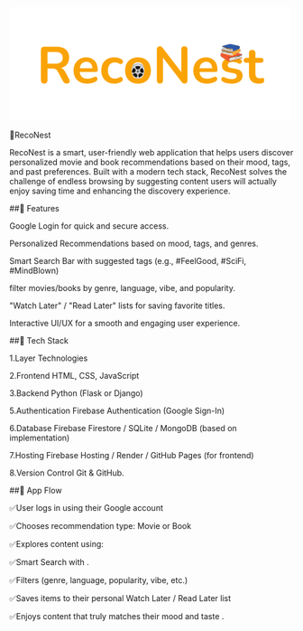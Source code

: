 <img src="RecoNest logo.png" alt="" border="0" class="center">

🌟RecoNest

RecoNest is a smart, user-friendly web application that helps users discover personalized movie and book recommendations based on their mood, tags, and past preferences.
Built with a modern tech stack, RecoNest solves the challenge of endless browsing by suggesting content users will actually enjoy  saving time and enhancing the discovery experience.



##🚀 Features

 Google Login for quick and secure access.

 Personalized Recommendations based on mood, tags, and genres.

 Smart Search Bar with suggested tags (e.g., #FeelGood, #SciFi, #MindBlown)

 filter movies/books by genre, language, vibe, and popularity.

 "Watch Later" / "Read Later" lists for saving favorite titles.

 Interactive UI/UX for a smooth and engaging user experience.

 



##🧠 Tech Stack

1.Layer	Technologies

2.Frontend	HTML, CSS, JavaScript

3.Backend	Python (Flask or Django)

5.Authentication	Firebase Authentication (Google Sign-In)

6.Database	Firebase Firestore / SQLite / MongoDB (based on implementation)

7.Hosting	Firebase Hosting / Render / GitHub Pages (for frontend)

8.Version Control	Git & GitHub.





##🔄 App Flow

✅User logs in using their Google account

✅Chooses recommendation type: Movie or Book

✅Explores content using:

✅Smart Search with .

✅Filters (genre, language, popularity, vibe, etc.)

✅Saves items to their personal Watch Later / Read Later list

✅Enjoys content that truly matches their mood and taste .
